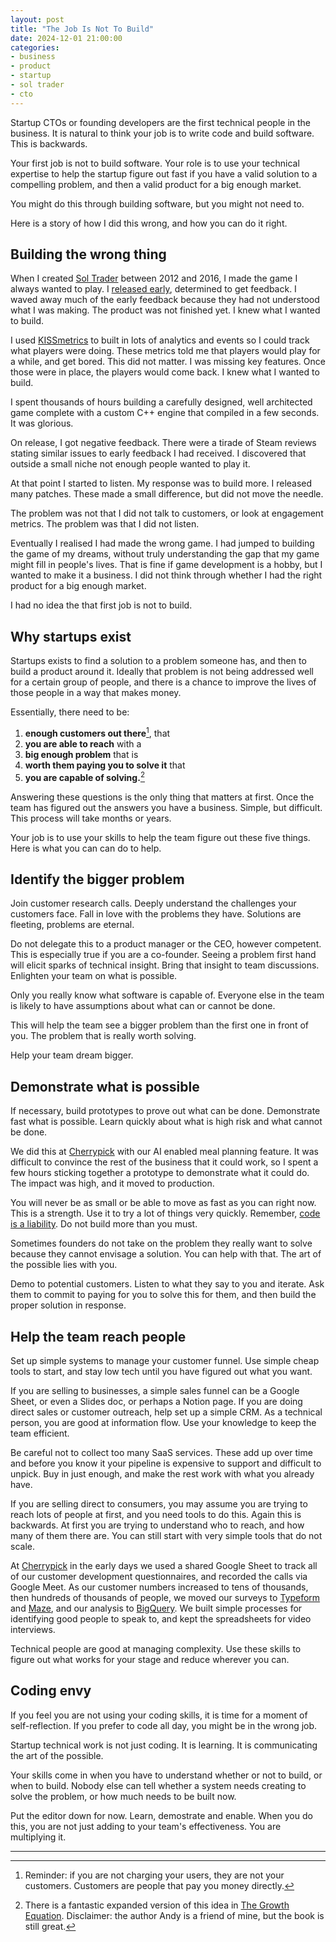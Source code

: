 ```yaml
---
layout: post
title: "The Job Is Not To Build"
date: 2024-12-01 21:00:00
categories:
- business
- product
- startup
- sol trader
- cto
---
```


Startup CTOs or founding developers are the first technical people in the business. It is natural to think your job is to write code and build software. This is backwards.

Your first job is not to build software. Your role is to use your technical expertise to help the startup figure out fast if you have a valid solution to a compelling problem, and then a valid product for a big enough market.

You might do this through building software, but you might not need to.

Here is a story of how I did this wrong, and how you can do it right.

<!--more-->

## Building the wrong thing

When I created [Sol Trader](https://store.steampowered.com/app/396680) between 2012 and 2016, I made the game I always wanted to play. I [released early](/sol-trader-now-in-alpha/), determined to get feedback. I waved away much of the early feedback because they had not understood what I was making. The product was not finished yet. I knew what I wanted to build.  

I used [KISSmetrics](https://kissmetrics.io) to built in lots of analytics and events so I could track what players were doing. These metrics told me that players would play for a while, and get bored. This did not matter. I was missing key features. Once those were in place, the players would come back. I knew what I wanted to build.

I spent thousands of hours building a carefully designed, well architected game complete with a custom C++ engine that compiled in a few seconds. It was glorious.

On release, I got negative feedback. There were a tirade of Steam reviews stating similar issues to early feedback I had received. I discovered that outside a small niche not enough people wanted to play it.

At that point I started to listen. My response was to build more. I released many patches. These made a small difference, but did not move the needle.

The problem was not that I did not talk to customers, or look at engagement metrics. The problem was that I did not listen.

Eventually I realised I had made the wrong game. I had jumped to building the game of my dreams, without truly understanding the gap that my game might fill in people's lives. That is fine if game development is a hobby, but I wanted to make it a business. I did not think through whether I had the right product for a big enough market.

I had no idea the that first job is not to build.

## Why startups exist

Startups exists to find a solution to a problem someone has, and then to build a product around it. Ideally that problem is not being addressed well for a certain group of people, and there is a chance to improve the lives of those people in a way that makes money.

Essentially, there need to be:

1. **enough customers out there**[^1], that
2. **you are able to reach** with a
3. **big enough problem** that is
5. **worth them paying you to solve it** that
4. **you are capable of solving.**[^2]

Answering these questions is the only thing that matters at first. Once the team has figured out the answers you have a business. Simple, but difficult. This process will take months or years.

Your job is to use your skills to help the team figure out these five things. Here is what you can can do to help.

## Identify the bigger problem

Join customer research calls. Deeply understand the challenges your customers face. Fall in love with the problems they have. Solutions are fleeting, problems are eternal.

Do not delegate this to a product manager or the CEO, however competent. This is especially true if you are a co-founder. Seeing a problem first hand will elicit sparks of technical insight. Bring that insight to team discussions. Enlighten your team on what is possible.

Only you really know what software is capable of. Everyone else in the team is likely to have assumptions about what can or cannot be done.

This will help the team see a bigger problem than the first one in front of you. The problem that is really worth solving.

Help your team dream bigger.

## Demonstrate what is possible

If necessary, build prototypes to prove out what can be done. Demonstrate fast what is possible. Learn quickly about what is high risk and what cannot be done.

We did this at [Cherrypick](https://cherrypick.co) with our AI enabled meal planning feature. It was difficult to convince the rest of the business that it could work, so I spent a few hours sticking together a prototype to demonstrate what it could do. The impact was high, and it moved to production.

You will never be as small or be able to move as fast as you can right now. This is a strength. Use it to try a lot of things very quickly. Remember, [code is a liability](/your-code-is-a-liability). Do not build more than you must.

Sometimes founders do not take on the problem they really want to solve because they cannot envisage a solution. You can help with that. The art of the possible lies with you.

Demo to potential customers. Listen to what they say to you and iterate. Ask them to commit to paying for you to solve this for them, and then build the proper solution in response.

## Help the team reach people

Set up simple systems to manage your customer funnel. Use simple cheap tools to start, and stay low tech until you have figured out what you want.

If you are selling to businesses, a simple sales funnel can be a Google Sheet, or even a Slides doc, or perhaps a Notion page. If you are doing direct sales or customer outreach, help set up a simple CRM. As a technical person, you are good at information flow. Use your knowledge to keep the team efficient.

Be careful not to collect too many SaaS services. These add up over time and before you know it your pipeline is expensive to support and difficult to unpick. Buy in just enough, and make the rest work with what you already have.

If you are selling direct to consumers, you may assume you are trying to reach lots of people at first, and you need tools to do this. Again this is backwards. At first you are trying to understand who to reach, and how many of them there are. You can still start with very simple tools that do not scale.

At [Cherrypick](https://cherrypick.co) in the early days we used a shared Google Sheet to track all of our customer development questionnaires, and recorded the calls via Google Meet. As our customer numbers increased to tens of thousands, then hundreds of thousands of people, we moved our surveys to [Typeform](https://typeform.com/) and [Maze](https://maze.design/), and our analysis to [BigQuery](https://cloud.google.com/bigquery). We built simple processes for identifying good people to speak to, and kept the spreadsheets for video interviews.

Technical people are good at managing complexity. Use these skills to figure out what works for your stage and reduce wherever you can.

## Coding envy

If you feel you are not using your coding skills, it is time for a moment of self-reflection. If you prefer to code all day, you might be in the wrong job.

Startup technical work is not just coding. It is learning. It is communicating the art of the possible.

Your skills come in when you have to understand whether or not to build, or when to build. Nobody else can tell whether a system needs creating to solve the problem, or how much needs to be built now.

Put the editor down for now. Learn, demostrate and enable. When you do this, you are not just adding to your team's effectiveness. You are multiplying it.

---

[^1]: Reminder: if you are not charging your users, they are not your customers. Customers are people that pay you money directly.

[^2]: There is a fantastic expanded version of this idea in [The Growth Equation](https://www.amazon.co.uk/dp/1068746106?psc=1&smid=A3P5ROKL5A1OLE&ref_=chk_typ_imgToDp). Disclaimer: the author Andy is a friend of mine, but the book is still great.

